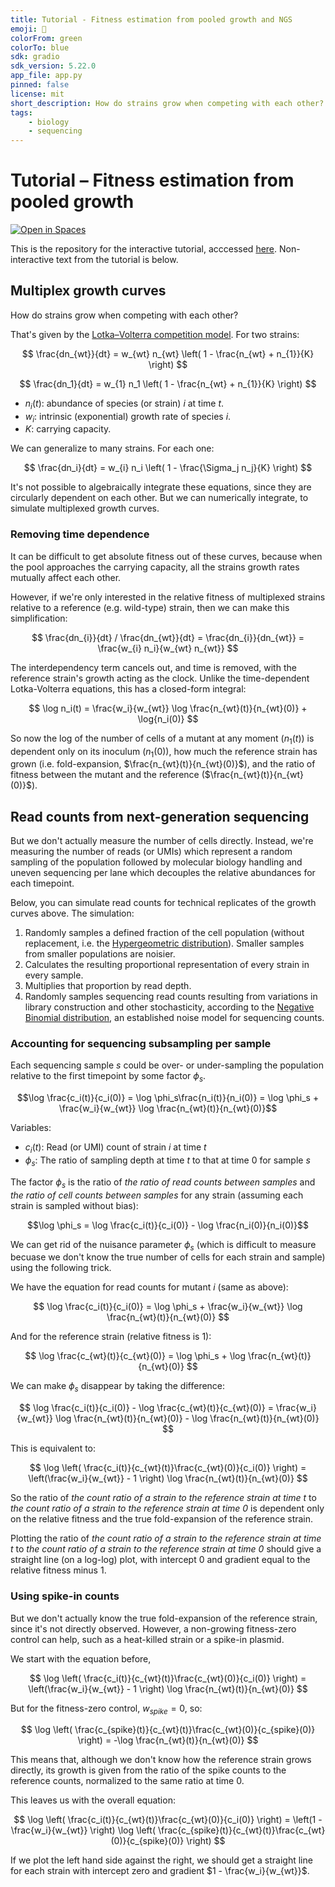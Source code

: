 ```yaml
---
title: Tutorial - Fitness estimation from pooled growth and NGS
emoji: 🧮
colorFrom: green
colorTo: blue
sdk: gradio
sdk_version: 5.22.0
app_file: app.py
pinned: false
license: mit
short_description: How do strains grow when competing with each other? And how can we infer their fitness from next-generation sequencing data?
tags:
    - biology
    - sequencing
---
```


# Tutorial – Fitness estimation from pooled growth

[![Open in Spaces](https://huggingface.co/datasets/huggingface/badges/resolve/main/open-in-hf-spaces-md-dark.svg)](https://huggingface.co/spaces/scbirlab/tutorial-seq-fitness)

This is the repository for the interactive tutorial, acccessed [here](https://huggingface.co/spaces/scbirlab/tutorial-seq-fitness). Non-interactive text from the tutorial is below.

## Multiplex growth curves

How do strains grow when competing with each other?

That's given by the [Lotka–Volterra competition model](https://en.wikipedia.org/wiki/Competitive_Lotka%E2%80%93Volterra_equations). 
For two strains:

$$
\frac{dn_{wt}}{dt} = w_{wt} n_{wt} \left( 1 - \frac{n_{wt} + n_{1}}{K} \right)
$$

$$
\frac{dn_1}{dt} = w_{1} n_1 \left( 1 - \frac{n_{wt} + n_{1}}{K} \right)
$$


- $n_i(t)$: abundance of species (or strain) $i$ at time $t$.
- $w_i$: intrinsic (exponential) growth rate of species $i$.
- $K$: carrying capacity.

We can generalize to many strains. For each one:

$$
\frac{dn_i}{dt} = w_{i} n_i \left( 1 - \frac{\Sigma_j n_j}{K} \right)
$$

It's not possible to algebraically integrate these equations, since they are
circularly dependent on each other. But we can numerically integrate, to simulate 
multiplexed growth curves.

### Removing time dependence

It can be difficult to get absolute fitness out of these curves, because 
when the pool approaches the carrying capacity, all the strains growth rates 
mutually affect each other. 

However, if we're only interested in the relative fitness of multiplexed strains relative
to a reference (e.g. wild-type) strain, then we can make this simplification:

$$
\frac{dn_{i}}{dt} / \frac{dn_{wt}}{dt} = \frac{dn_{i}}{dn_{wt}} = \frac{w_{i} n_i}{w_{wt} n_{wt}}
$$

The interdependency term cancels out, and time is removed, with the reference strain's
growth acting as the clock. Unlike the time-dependent Lotka-Volterra equations, this
has a closed-form integral:

$$
\log n_i(t) = \frac{w_i}{w_{wt}} \log \frac{n_{wt}(t)}{n_{wt}(0)} + \log{n_i(0)}
$$

So now the log of the number of cells of a mutant at any moment ($n_1(t)$) is dependent only
on its inoculum ($n_1(0)$), how much the reference strain has grown (i.e. fold-expansion, 
$\frac{n_{wt}(t)}{n_{wt}(0)}$), and the ratio of fitness between the mutant and the 
reference ($\frac{n_{wt}(t)}{n_{wt}(0)}$).

## Read counts from next-generation sequencing

But we don't actually measure the number of cells directly. Instead, we're measuring the
number of reads (or UMIs) which represent a random sampling of the population followed by
molecular biology handling and uneven sequencing per lane which decouples the relative
abundances for each timepoint. 

Below, you can simulate read counts for technical replicates of the growth curves above.
The simulation:

1. Randomly samples a defined fraction of the cell population (without replacement, i.e.
the [Hypergeometric distribution](https://en.wikipedia.org/wiki/Hypergeometric_distribution)).
Smaller samples from smaller populations are noisier.
2. Calculates the resulting proportional representation of every strain in every sample.
3. Multiplies that proportion by read depth.
4. Randomly samples sequencing read counts resulting from variations in library construction
and other stochasticity, according to the 
[Negative Binomial distribution](https://en.wikipedia.org/wiki/Negative_binomial_distribution), 
an established noise model for sequencing counts.

### Accounting for sequencing subsampling per sample

Each sequencing sample $s$ could be over- or under-sampling the population relative to the first
timepoint by some factor $\phi_s$.

$$\log \frac{c_i(t)}{c_i(0)} = \log \phi_s\frac{n_i(t)}{n_i(0)} = \log \phi_s + \frac{w_i}{w_{wt}} \log \frac{n_{wt}(t)}{n_{wt}(0)}$$

Variables:
- $c_i(t)$: Read (or UMI) count of strain $i$ at time $t$
- $\phi_s$: The ratio of sampling depth at time $t$ to that at time $0$ for sample $s$

The factor $\phi_s$ is the ratio of _the ratio of read counts between samples_ 
and _the ratio of cell counts between samples_ for any strain (assuming each strain
is sampled without bias):

$$\log \phi_s = \log \frac{c_i(t)}{c_i(0)} - \log \frac{n_i(0)}{n_i(0)}$$

We can get rid of the nuisance parameter $\phi_s$ (which is difficult to measure becuase
we don't know the true number of cells for each strain and sample) using the following trick.

We have the equation for read counts for mutant $i$ (same as above):

$$
\log \frac{c_i(t)}{c_i(0)} = \log \phi_s + \frac{w_i}{w_{wt}} \log \frac{n_{wt}(t)}{n_{wt}(0)}
$$

And for the reference strain (relative fitness is 1):

$$
\log \frac{c_{wt}(t)}{c_{wt}(0)} = \log \phi_s + \log \frac{n_{wt}(t)}{n_{wt}(0)}
$$

We can make $\phi_s$ disappear by taking the difference:

$$
\log \frac{c_i(t)}{c_i(0)} - \log \frac{c_{wt}(t)}{c_{wt}(0)} = \frac{w_i}{w_{wt}} \log \frac{n_{wt}(t)}{n_{wt}(0)} - \log \frac{n_{wt}(t)}{n_{wt}(0)}
$$

This is equivalent to:

$$
\log \left( \frac{c_i(t)}{c_{wt}(t)}\frac{c_{wt}(0)}{c_i(0)} \right) = \left(\frac{w_i}{w_{wt}} - 1 \right) \log \frac{n_{wt}(t)}{n_{wt}(0)}
$$

So the ratio of _the count ratio of a strain to the reference strain at time t_ to 
_the count ratio of a strain to the reference strain at time 0_ is
dependent only on the relative fitness and the true fold-expansion of the reference strain.

Plotting the ratio of _the count ratio of a strain to the reference strain at time t_ to 
_the count ratio of a strain to the reference strain at time 0_ 
should give a straight line (on a log-log) plot, with intercept 0 and gradient equal to the relative fitness minus 1.

### Using spike-in counts

But we don't actually know the true fold-expansion of the reference strain, since 
it's not directly observed. However, a non-growing fitness-zero control can help,
such as a heat-killed strain or a spike-in plasmid.

We start with the equation before,

$$
\log \left( \frac{c_i(t)}{c_{wt}(t)}\frac{c_{wt}(0)}{c_i(0)} \right) = \left(\frac{w_i}{w_{wt}} - 1 \right) \log \frac{n_{wt}(t)}{n_{wt}(0)}
$$

But for the fitness-zero control, $w_{spike} = 0$, so:

$$
\log \left( \frac{c_{spike}(t)}{c_{wt}(t)}\frac{c_{wt}(0)}{c_{spike}(0)} \right) = -\log \frac{n_{wt}(t)}{n_{wt}(0)}
$$

This means that, although we don't know how the reference strain grows directly, its
growth is given from the ratio of the spike counts to the reference counts, normalized
to the same ratio at time 0.

This leaves us with the overall equation:

$$
\log \left( \frac{c_i(t)}{c_{wt}(t)}\frac{c_{wt}(0)}{c_i(0)} \right) = \left(1 - \frac{w_i}{w_{wt}} \right) \log \left( \frac{c_{spike}(t)}{c_{wt}(t)}\frac{c_{wt}(0)}{c_{spike}(0)} \right)
$$

If we plot the left hand side against the right, we should get a straight line for 
each strain with intercept zero and gradient $1 - \frac{w_i}{w_{wt}}$.
